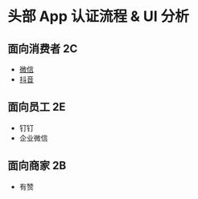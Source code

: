 # 头部 App 认证流程 & UI 分析

## 面向消费者 2C

* [微信](./reports/wechat.md)
* [抖音](./reports/douyin.md)

## 面向员工 2E

* 钉钉
* 企业微信

## 面向商家 2B

* 有赞